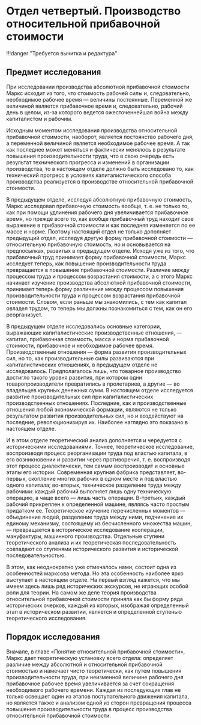 # Отдел четвертый. Производство относительной прибавочной стоимости

!!!danger "Требуется вычитка и редактура"

## Предмет исследования

При исследовании производства абсолютной прибавочной стоимости Маркс исходит из того, что стоимость рабочей силы и, следовательно, необходимое рабочее время — величины постоянные. Переменной же величиной является прибавочное время и, следовательно, рабочий день в целом, из-за которого ведется ожесточеннейшая война между капиталистом и рабочим.

Исходным моментом исследования производства относительной прибавочной стоимости, наоборот, является постоянство рабочего дня, а переменной величиной является необходимое рабочее время. А так как последнее может меняться и фактически менялось в результате повышения производительности труда, что в свою очередь есть результат технического прогресса и изменений в организации производства, то в настоящем отделе должно быть исследовано то, как технический прогресс в условиях капиталистического способа производства реализуется в производстве относительной прибавочной стоимости.

В предыдущем отделе, исследуя абсолютную прибавочную стоимость, Маркс исследовал прибавочную стоимость вообще, т. е. не только то, как при помощи удлинения рабочего дня увеличивается прибавочное время, но прежде всего то, как вообще прибавочный труд находит свое выражение в прибавочной стоимости и как последняя изменяется по ее массе и норме. Поэтому настоящий отдел не только дополняет предыдущий отдел, исследуя другую форму прибавочной стоимости — относительную прибавочную стоимость, но и основывается на предпосылках, развитых в предыдущем отделе. Исходя уже из того, что прибавочный труд принимает форму прибавочной стоимости, Маркс исследует теперь, как повышение производительности труда превращается в повышение прибавочной стоимости. Различие между процессом труда и процессом возрастания стоимости, а с этого Маркс начинает изучение производства абсолютной прибавочной стоимости, принимает теперь форму различения между процессом повышения производительности труда и процессом возрастания прибавочной стоимости. Словом, если раньше мы знакомились, с тем как капитал овладел трудом, то теперь мы должны познакомиться с тем, как он его реорганизует.

В предыдущем отделе исследовались основные категории, выражающие капиталистические производственные отношения, — капитал, прибавочная стоимость, масса и норма прибавочной стоимости, прибавочное и необходимое рабочее время. Производственные отношения — форма развития производительных сил, но то, как производительные силы развиваются при капиталистических отношениях, в предыдущем отделе не исследовалось. Предполагалось лишь, что товарное производство достигло такого уровня развития, при котором одни товаропроизводители превратились в пролетариев, а другие — во владельцев крупных денежных сумм. В настоящем отделе исследуется развитие производительных сил при капиталистических производственных отношениях. Последние, как и производственные отношения любой экономической формации, являются не только результатом развития производительных сил, но и воздействуют на последние, революционизируя их. Наиболее наглядно это показано в настоящем отделе.

И в этом отделе теоретический анализ дополняется и чередуется с историческими исследованиями. Точнее, теоретическое исследование, воспроизводя процесс реорганизации труда под властью капитала, в его возникновении и развитии через противоречия, т. е. воспроизводя этот процесс диалектически, тем самым воспроизводит и основные этапы его истории. Современная крупная фабрика представляет, во-первых, скопление многих рабочих в одном месте и под властью одного капитала; во-вторых, техническое разделение труда между рабочими: каждый рабочий выполняет лишь одну техническую операцию, а чаще всего — лишь часть операции. В-третьих, каждый рабочий прикреплен к определенной машине, являясь часто простым придатком ее. Теоретическое изучение перечисленных моментов — объединение людей, разделение труда между ними, подчинение их единому механизму, состоящему из бесчисленного множества машин, — превращается в историческое исследование кооперации, мануфактуры, машинного производства. Отдельные ступени теоретического анализа и их теоретическая последовательность совпадают со ступенями исторического развития и исторической последовательностью.

В этом, как неоднократно уже отмечалось нами, состоит одна из особенностей марксова метода. Но эта особенность наиболее ярко выступает в настоящем отделе. На первый взгляд кажется, что мы имеем здесь лишь ряд исторических экскурсов, не играющих особой роли для теории. На самом же деле теория производства относительной прибавочной стоимости приняла как бы форму ряда исторических очерков, каждый из которых, изображая определенный этап в историческом развитии, является и определенной ступенью теоретического исследования.

## Порядок исследования

Вначале, в главе «Понятие относительной прибавочной стоимости», Маркс дает теоретическую установку всего отдела: определяет различие между абсолютной и относительной прибавочной стоимостью и намечает чисто теоретически, как путем повышения производительности труда, при неизменной величине рабочего дня прибавочное рабочее время увеличивается за счет сокращения необходимого рабочего времени. Каждая из последующих глав не только освещает один из этапов поступательного движения капитала, но является также и анализом одной из сторон превращения процесса повышения производительности труда в процесс производства относительной прибавочной стоимости.
